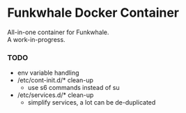 # Funkwhale Docker Container

All-in-one container for Funkwhale.  
A work-in-progress.

### TODO
+ env variable handling
+ /etc/cont-init.d/* clean-up
	+ use s6 commands instead of su
+ /etc/services.d/* clean-up
	+ simplify services, a lot can be de-duplicated
